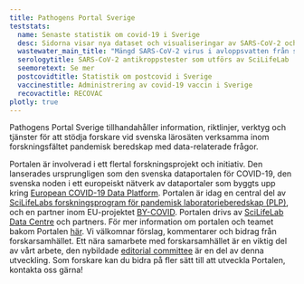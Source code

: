 ```yaml
---
title: Pathogens Portal Sverige
teststats:
  name: Senaste statistik om covid-19 i Sverige
  desc: Sidorna visar nya dataset och visualiseringar av SARS-CoV-2 och covid-19 tester som utfört av ett antal olika faciliteter.
  wastewater_main_title: "Mängd SARS-CoV-2 virus i avloppsvatten från svenska städer"
  serologytitle: SARS-CoV-2 antikroppstester som utförs av SciLifeLab
  seemoretext: Se mer
  postcovidtitle: Statistik om postcovid i Sverige
  vaccinestitle: Administrering av covid-19 vaccin i Sverige
  recovactitle: RECOVAC
plotly: true
---
```


Pathogens Portal Sverige tillhandahåller information, riktlinjer, verktyg och tjänster för att stödja forskare vid svenska lärosäten verksamma inom forskningsfältet pandemisk beredskap med data-relaterade frågor.

Portalen är involverad i ett flertal forskningsprojekt och initiativ. Den lanserades ursprungligen som den svenska dataportalen för COVID-19, den svenska noden i ett europeiskt nätverk av dataportaler som byggts upp kring [European COVID-19 Data Platform](https://covid19dataportal.org/). Portalen är idag en central del av [SciLifeLabs forskningsprogram för pandemisk laboratorieberedskap (PLP)](https://www.scilifelab.se/capabilities/pandemic-laboratory-preparedness/), och en partner inom EU-projektet [BY-COVID](https://by-covid.org/).
Portalen drivs av [SciLifeLab Data Centre](https://scilifelab.se/data) och partners. För mer information om portalen och teamet bakom Portalen [här](/sv/about/). Vi välkomnar förslag, kommentarer och bidrag från forskarsamhället. Ett nära samarbete med forskarsamhället är en viktig del av vårt arbete, den nybildade [editorial committee](/sv/about/editorial_committee/) är en del av denna utveckling. Som forskare kan du bidra på fler sätt till att utveckla Portalen, kontakta oss gärna!
